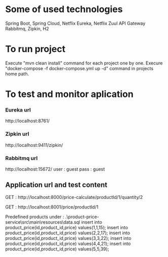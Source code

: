 # Some of used technologies

Spring Boot, Spring Cloud, Netflix Eureka, Netflix Zuul API Gateway Rabbitmq, Zipkin, H2

# To run project

Execute "mvn clean install" command for each project one by one.
Execure "docker-compose -f docker-compose.yml up -d" command in projects home path.

# To test and monitor aplication

### Eureka url

http://localhost:8761/

### Zipkin url

http://localhost:9411/zipkin/

### Rabbitmq url

http://localhost:15672/
user : guest
pass : guest

## Application url and test content

GET : http://localhost:8000/price-calculate/productId/1/quantity/2

GET : http://localhost:8001/price/productId/1

Predefined products under :  .\product-price-service\src\main\resources\data.sql
    insert into product_price(id,product_id,price) values(1,1,15);
    insert into product_price(id,product_id,price) values(2,2,17); 
    insert into product_price(id,product_id,price) values(3,3,22);
    insert into product_price(id,product_id,price) values(4,4,21);
    insert into product_price(id,product_id,price) values(5,5,39);